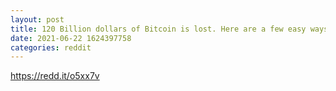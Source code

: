 ```yaml
--- 
layout: post 
title: 120 Billion dollars of Bitcoin is lost. Here are a few easy ways to keep your crypto safe. 
date: 2021-06-22 1624397758 
categories: reddit 
--- 
```

https://redd.it/o5xx7v